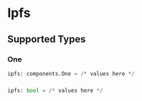 # Ipfs


## Supported Types

### One

```python
ipfs: components.One = /* values here */
```

### 

```python
ipfs: bool = /* values here */
```

